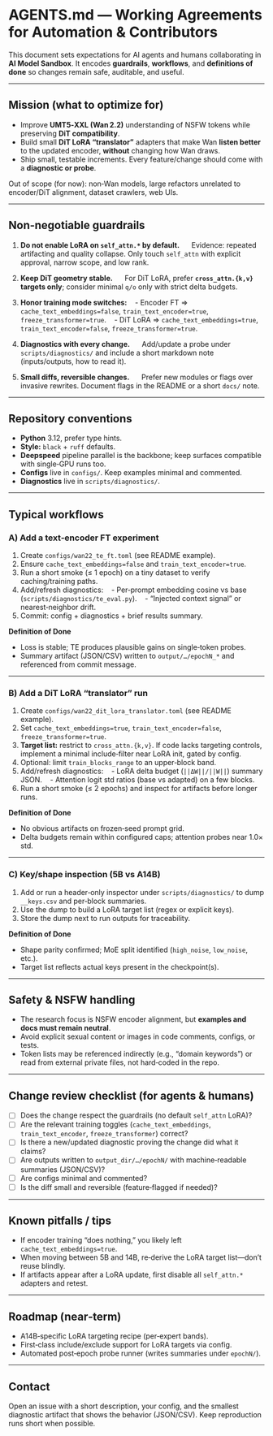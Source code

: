 # AGENTS.md — Working Agreements for Automation & Contributors

This document sets expectations for AI agents and humans collaborating in **AI Model Sandbox**. It encodes **guardrails**, **workflows**, and **definitions of done** so changes remain safe, auditable, and useful.

---

## Mission (what to optimize for)

- Improve **UMT5‑XXL (Wan 2.2)** understanding of NSFW tokens while preserving **DiT compatibility**.
- Build small **DiT LoRA “translator”** adapters that make Wan **listen better** to the updated encoder, **without** changing how Wan draws.
- Ship small, testable increments. Every feature/change should come with a **diagnostic or probe**.

Out of scope (for now): non‑Wan models, large refactors unrelated to encoder/DiT alignment, dataset crawlers, web UIs.

---

## Non‑negotiable guardrails

1. **Do not enable LoRA on `self_attn.*` by default.**  
   Evidence: repeated artifacting and quality collapse. Only touch `self_attn` with explicit approval, narrow scope, and low rank.

2. **Keep DiT geometry stable.**  
   For DiT LoRA, prefer **`cross_attn.{k,v}` targets only**; consider minimal `q/o` only with strict delta budgets.

3. **Honor training mode switches:**
   - Encoder FT ⇒ `cache_text_embeddings=false`, `train_text_encoder=true`, `freeze_transformer=true`.
   - DiT LoRA ⇒ `cache_text_embeddings=true`, `train_text_encoder=false`, `freeze_transformer=true`.

4. **Diagnostics with every change.**  
   Add/update a probe under `scripts/diagnostics/` and include a short markdown note (inputs/outputs, how to read it).

5. **Small diffs, reversible changes.**  
   Prefer new modules or flags over invasive rewrites. Document flags in the README or a short `docs/` note.

---

## Repository conventions

- **Python** 3.12, prefer type hints.  
- **Style:** `black` + `ruff` defaults.  
- **Deepspeed** pipeline parallel is the backbone; keep surfaces compatible with single‑GPU runs too.  
- **Configs** live in `configs/`. Keep examples minimal and commented.  
- **Diagnostics** live in `scripts/diagnostics/`.

---

## Typical workflows
### A) Add a text‑encoder FT experiment
1. Create `configs/wan22_te_ft.toml` (see README example).
2. Ensure `cache_text_embeddings=false` and `train_text_encoder=true`.
3. Run a short smoke (≤ 1 epoch) on a tiny dataset to verify caching/training paths.
4. Add/refresh diagnostics:
   - Per‑prompt embedding cosine vs base (`scripts/diagnostics/te_eval.py`).
   - “Injected context signal” or nearest‑neighbor drift.
5. Commit: config + diagnostics + brief results summary.

**Definition of Done**
- Loss is stable; TE produces plausible gains on single‑token probes.
- Summary artifact (JSON/CSV) written to `output/…/epochN_*` and referenced from commit message.

---

### B) Add a DiT LoRA “translator” run
1. Create `configs/wan22_dit_lora_translator.toml` (see README example).
2. Set `cache_text_embeddings=true`, `train_text_encoder=false`, `freeze_transformer=true`.
3. **Target list:** restrict to `cross_attn.{k,v}`. If code lacks targeting controls, implement a minimal include‑filter near LoRA init, gated by config.
4. Optional: limit `train_blocks_range` to an upper‑block band.
5. Add/refresh diagnostics:
   - LoRA delta budget (`||ΔW||/||W||`) summary JSON.
   - Attention logit std ratios (base vs adapted) on a few blocks.
6. Run a short smoke (≤ 2 epochs) and inspect for artifacts before longer runs.

**Definition of Done**
- No obvious artifacts on frozen‑seed prompt grid.
- Delta budgets remain within configured caps; attention probes near 1.0× std.

---

### C) Key/shape inspection (5B vs A14B)
1. Add or run a header‑only inspector under `scripts/diagnostics/` to dump `__keys.csv` and per‑block summaries.
2. Use the dump to build a LoRA target list (regex or explicit keys).
3. Store the dump next to run outputs for traceability.

**Definition of Done**
- Shape parity confirmed; MoE split identified (`high_noise`, `low_noise`, etc.).
- Target list reflects actual keys present in the checkpoint(s).

---

## Safety & NSFW handling

- The research focus is NSFW encoder alignment, but **examples and docs must remain neutral**.  
- Avoid explicit sexual content or images in code comments, configs, or tests.  
- Token lists may be referenced indirectly (e.g., “domain keywords”) or read from external private files, not hard‑coded in the repo.

---

## Change review checklist (for agents & humans)

- [ ] Does the change respect the guardrails (no default `self_attn` LoRA)?
- [ ] Are the relevant training toggles (`cache_text_embeddings`, `train_text_encoder`, `freeze_transformer`) correct?
- [ ] Is there a new/updated diagnostic proving the change did what it claims?
- [ ] Are outputs written to `output_dir/…/epochN/` with machine‑readable summaries (JSON/CSV)?
- [ ] Are configs minimal and commented?
- [ ] Is the diff small and reversible (feature‑flagged if needed)?

---

## Known pitfalls / tips

- If encoder training “does nothing,” you likely left `cache_text_embeddings=true`.
- When moving between 5B and 14B, re‑derive the LoRA target list—don’t reuse blindly.
- If artifacts appear after a LoRA update, first disable all `self_attn.*` adapters and retest.

---

## Roadmap (near‑term)

- A14B‑specific LoRA targeting recipe (per‑expert bands).
- First‑class include/exclude support for LoRA targets via config.
- Automated post‑epoch probe runner (writes summaries under `epochN/`).

---

## Contact

Open an issue with a short description, your config, and the smallest diagnostic artifact that shows the behavior (JSON/CSV). Keep reproduction runs short when possible.
